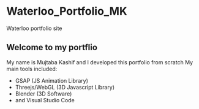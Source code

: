 # Waterloo_Portfolio_MK
Waterloo portfolio site

## Welcome to my portflio
My name is Mujtaba Kashif and I developed this portfolio from scratch
My main tools included:
  - GSAP (JS Animation Library)
  - Threejs/WebGL (3D Javascript Library)
  - Blender (3D Software)
  - and Visual Studio Code
